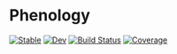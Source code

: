 # Phenology

[![Stable](https://img.shields.io/badge/docs-stable-blue.svg)](https://ArnaudG0649.github.io/Phenology.jl/stable/)
[![Dev](https://img.shields.io/badge/docs-dev-blue.svg)](https://ArnaudG0649.github.io/Phenology.jl/dev/)
[![Build Status](https://github.com/ArnaudG0649/Phenology.jl/actions/workflows/CI.yml/badge.svg?branch=master)](https://github.com/ArnaudG0649/Phenology.jl/actions/workflows/CI.yml?query=branch%3Amaster)
[![Coverage](https://codecov.io/gh/ArnaudG0649/Phenology.jl/branch/master/graph/badge.svg)](https://codecov.io/gh/ArnaudG0649/Phenology.jl)
